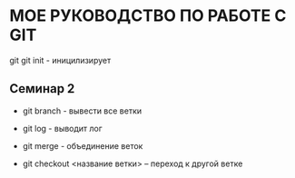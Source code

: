 # МОЕ РУКОВОДСТВО ПО РАБОТЕ С GIT

git
git init - иницилизирует 

## Семинар 2

* git branch - вывести все ветки

* git log - выводит лог
* git merge - объединение веток
* git checkout <название ветки> – переход к другой ветке
